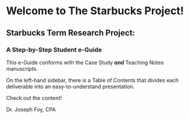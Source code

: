 # Welcome to The Starbucks Project!

## Starbucks Term Research Project:  
### A Step-by-Step Student e-Guide


This e-Guide conforms with the Case Study **_and_** Teaching Notes manuscripts.

On the left-hand sidebar, there is a Table of Contents that divides each deliverable into an easy-to-understand presentation.

Check out the content!

Dr. Joseph Foy, CPA


